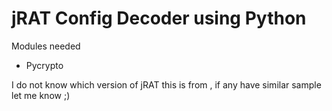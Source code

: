 # jRAT Config Decoder using Python

Modules needed
- Pycrypto

I do not know which version of jRAT this is from , if any have similar sample let me know ;)
